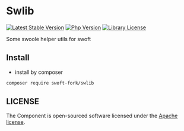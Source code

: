 # Swlib

[![Latest Stable Version](http://img.shields.io/packagist/v/swoft/swlib.svg)](https://packagist.org/packages/swoft/swlib)
[![Php Version](https://img.shields.io/badge/php-%3E=7.1-brightgreen.svg?maxAge=2592000)](https://secure.php.net/)
[![Library License](https://img.shields.io/hexpm/l/plug.svg?maxAge=2592000)](https://github.com/swoft-cloud/swoft-swlib/blob/master/LICENSE)

Some swoole helper utils for swoft

## Install

- install by composer

```bash
composer require swoft-fork/swlib
```

## LICENSE

The Component is open-sourced software licensed under the [Apache license](LICENSE).
